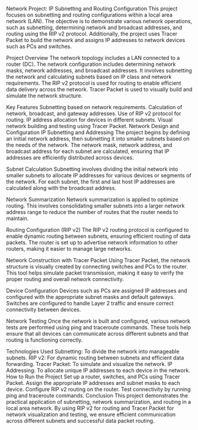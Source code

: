 Network Project: IP Subnetting and Routing Configuration
This project focuses on subnetting and routing configurations within a local area network (LAN). The objective is to demonstrate various network operations, such as subnetting, determining network and broadcast addresses, and routing using the RIP v2 protocol. Additionally, the project uses Tracer Packet to build the network and assigns IP addresses to network devices such as PCs and switches.

Project Overview
The network topology includes a LAN connected to a router (DC). The network configuration includes determining network masks, network addresses, and broadcast addresses. It involves subnetting the network and calculating subnets based on IP class and network requirements. The RIP v2 protocol is used for routing to enable efficient data delivery across the network. Tracer Packet is used to visually build and simulate the network structure.

Key Features
Subnetting based on network requirements.
Calculation of network, broadcast, and gateway addresses.
Use of RIP v2 protocol for routing.
IP address allocation for devices in different subnets.
Visual network building and testing using Tracer Packet.
Network Design and Configuration
IP Subnetting and Addressing
The project begins by defining an initial network address, then subnetting it into smaller subnets based on the needs of the network. The network mask, network address, and broadcast address for each subnet are calculated, ensuring that IP addresses are efficiently distributed across devices.

Subnet Calculation
Subnetting involves dividing the initial network into smaller subnets to allocate IP addresses for various devices or segments of the network. For each subnet, the first and last host IP addresses are calculated along with the broadcast address.

Network Summarization
Network summarization is applied to optimize routing. This involves consolidating smaller subnets into a larger network address range to reduce the number of routes that the router needs to maintain.

Routing Configuration (RIP v2)
The RIP v2 routing protocol is configured to enable dynamic routing between subnets, ensuring efficient routing of data packets. The router is set up to advertise network information to other routers, making it easier to manage large networks.

Network Construction with Tracer Packet
Using Tracer Packet, the network structure is visually created by connecting switches and PCs to the router. This tool helps simulate packet transmission, making it easy to verify the proper routing and overall network connectivity.

Device Configuration
Devices such as PCs are assigned IP addresses and configured with the appropriate subnet masks and default gateways. Switches are configured to handle Layer 2 traffic and ensure correct connectivity between devices.

Network Testing
Once the network is built and configured, various network tests are performed using ping and traceroute commands. These tools help ensure that all devices can communicate across different subnets and that routing is functioning correctly.

Technologies Used
Subnetting: To divide the network into manageable subnets.
RIP v2: For dynamic routing between subnets and efficient data forwarding.
Tracer Packet: To simulate and visualize the network.
IP Addressing: To allocate unique IP addresses to each device in the network.
How to Run the Project
Set up a router, switches, and PCs using Tracer Packet.
Assign the appropriate IP addresses and subnet masks to each device.
Configure RIP v2 routing on the router.
Test connectivity by running ping and traceroute commands.
Conclusion
This project demonstrates the practical application of subnetting, network summarization, and routing in a local area network. By using RIP v2 for routing and Tracer Packet for network visualization and testing, we ensure efficient communication across different subnets and successful data packet routing.
